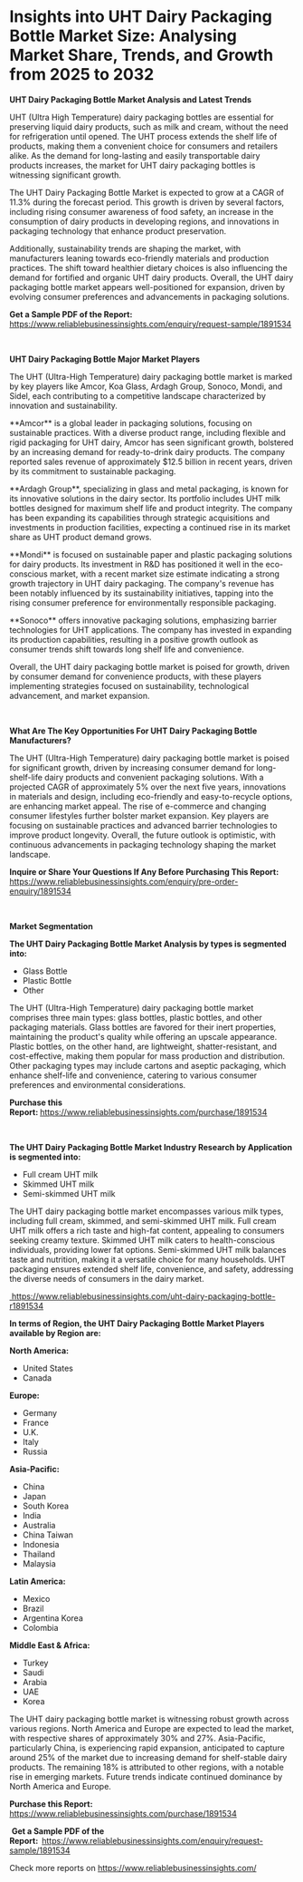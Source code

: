 <p><h1>Insights into UHT Dairy Packaging Bottle Market Size: Analysing Market Share, Trends, and Growth from 2025 to 2032</h1></p><p><strong>UHT Dairy Packaging Bottle Market Analysis and Latest Trends</strong></p>
<p><p>UHT (Ultra High Temperature) dairy packaging bottles are essential for preserving liquid dairy products, such as milk and cream, without the need for refrigeration until opened. The UHT process extends the shelf life of products, making them a convenient choice for consumers and retailers alike. As the demand for long-lasting and easily transportable dairy products increases, the market for UHT dairy packaging bottles is witnessing significant growth. </p><p>The UHT Dairy Packaging Bottle Market is expected to grow at a CAGR of 11.3% during the forecast period. This growth is driven by several factors, including rising consumer awareness of food safety, an increase in the consumption of dairy products in developing regions, and innovations in packaging technology that enhance product preservation. </p><p>Additionally, sustainability trends are shaping the market, with manufacturers leaning towards eco-friendly materials and production practices. The shift toward healthier dietary choices is also influencing the demand for fortified and organic UHT dairy products. Overall, the UHT dairy packaging bottle market appears well-positioned for expansion, driven by evolving consumer preferences and advancements in packaging solutions.</p></p>
<p><strong>Get a Sample PDF of the Report:&nbsp;</strong> <a href="https://www.reliablebusinessinsights.com/enquiry/request-sample/1891534?utm_campaign=100&utm_medium=2&utm_source=Github&utm_content=ia&utm_term=14012025&utm_id=uht-dairy-packaging-bottle">https://www.reliablebusinessinsights.com/enquiry/request-sample/1891534</a></p>
<p>&nbsp;</p>
<p><strong>UHT Dairy Packaging Bottle Major Market Players</strong></p>
<p><p>The UHT (Ultra-High Temperature) dairy packaging bottle market is marked by key players like Amcor, Koa Glass, Ardagh Group, Sonoco, Mondi, and Sidel, each contributing to a competitive landscape characterized by innovation and sustainability.</p><p>**Amcor** is a global leader in packaging solutions, focusing on sustainable practices. With a diverse product range, including flexible and rigid packaging for UHT dairy, Amcor has seen significant growth, bolstered by an increasing demand for ready-to-drink dairy products. The company reported sales revenue of approximately $12.5 billion in recent years, driven by its commitment to sustainable packaging.</p><p>**Ardagh Group**, specializing in glass and metal packaging, is known for its innovative solutions in the dairy sector. Its portfolio includes UHT milk bottles designed for maximum shelf life and product integrity. The company has been expanding its capabilities through strategic acquisitions and investments in production facilities, expecting a continued rise in its market share as UHT product demand grows.</p><p>**Mondi** is focused on sustainable paper and plastic packaging solutions for dairy products. Its investment in R&D has positioned it well in the eco-conscious market, with a recent market size estimate indicating a strong growth trajectory in UHT dairy packaging. The company's revenue has been notably influenced by its sustainability initiatives, tapping into the rising consumer preference for environmentally responsible packaging.</p><p>**Sonoco** offers innovative packaging solutions, emphasizing barrier technologies for UHT applications. The company has invested in expanding its production capabilities, resulting in a positive growth outlook as consumer trends shift towards long shelf life and convenience.</p><p>Overall, the UHT dairy packaging bottle market is poised for growth, driven by consumer demand for convenience products, with these players implementing strategies focused on sustainability, technological advancement, and market expansion.</p></p>
<p>&nbsp;</p>
<p><strong>What Are The Key Opportunities For UHT Dairy Packaging Bottle Manufacturers?</strong></p>
<p><p>The UHT (Ultra-High Temperature) dairy packaging bottle market is poised for significant growth, driven by increasing consumer demand for long-shelf-life dairy products and convenient packaging solutions. With a projected CAGR of approximately 5% over the next five years, innovations in materials and design, including eco-friendly and easy-to-recycle options, are enhancing market appeal. The rise of e-commerce and changing consumer lifestyles further bolster market expansion. Key players are focusing on sustainable practices and advanced barrier technologies to improve product longevity. Overall, the future outlook is optimistic, with continuous advancements in packaging technology shaping the market landscape.</p></p>
<p><strong>Inquire or Share Your Questions If Any Before Purchasing This Report:</strong> <a href="https://www.reliablebusinessinsights.com/enquiry/pre-order-enquiry/1891534?utm_campaign=100&utm_medium=2&utm_source=Github&utm_content=ia&utm_term=14012025&utm_id=uht-dairy-packaging-bottle">https://www.reliablebusinessinsights.com/enquiry/pre-order-enquiry/1891534</a></p>
<p>&nbsp;</p>
<p><strong>Market Segmentation</strong></p>
<p><strong>The UHT Dairy Packaging Bottle Market Analysis by types is segmented into:</strong></p>
<p><ul><li>Glass Bottle</li><li>Plastic Bottle</li><li>Other</li></ul></p>
<p><p>The UHT (Ultra-High Temperature) dairy packaging bottle market comprises three main types: glass bottles, plastic bottles, and other packaging materials. Glass bottles are favored for their inert properties, maintaining the product's quality while offering an upscale appearance. Plastic bottles, on the other hand, are lightweight, shatter-resistant, and cost-effective, making them popular for mass production and distribution. Other packaging types may include cartons and aseptic packaging, which enhance shelf-life and convenience, catering to various consumer preferences and environmental considerations.</p></p>
<p><strong>Purchase this Report:&nbsp;</strong><a href="https://www.reliablebusinessinsights.com/purchase/1891534?utm_campaign=100&utm_medium=2&utm_source=Github&utm_content=ia&utm_term=14012025&utm_id=uht-dairy-packaging-bottle">https://www.reliablebusinessinsights.com/purchase/1891534</a></p>
<p>&nbsp;</p>
<p><strong>The UHT Dairy Packaging Bottle Market Industry Research by Application is segmented into:</strong></p>
<p><ul><li>Full cream UHT milk</li><li>Skimmed UHT milk</li><li>Semi-skimmed UHT milk</li></ul></p>
<p><p>The UHT dairy packaging bottle market encompasses various milk types, including full cream, skimmed, and semi-skimmed UHT milk. Full cream UHT milk offers a rich taste and high-fat content, appealing to consumers seeking creamy texture. Skimmed UHT milk caters to health-conscious individuals, providing lower fat options. Semi-skimmed UHT milk balances taste and nutrition, making it a versatile choice for many households. UHT packaging ensures extended shelf life, convenience, and safety, addressing the diverse needs of consumers in the dairy market.</p></p>
<p><a href="https://www.reliablebusinessinsights.com/uht-dairy-packaging-bottle-r1891534?utm_campaign=100&utm_medium=2&utm_source=Github&utm_content=ia&utm_term=14012025&utm_id=uht-dairy-packaging-bottle">&nbsp;https://www.reliablebusinessinsights.com/uht-dairy-packaging-bottle-r1891534</a></p>
<p><strong>In terms of Region, the UHT Dairy Packaging Bottle Market Players available by Region are:</strong></p>
<p>
    <p> <strong> North America: </strong>
        <ul>
            <li>United States</li>
            <li>Canada</li>
        </ul>
        </p> 
    <p> <strong> Europe: </strong>
        <ul>
            <li>Germany</li>
            <li>France</li>
            <li>U.K.</li>
            <li>Italy</li>
            <li>Russia</li>
        </ul>
        </p> 
    <p> <strong> Asia-Pacific: </strong>
        <ul>
            <li>China</li>
            <li>Japan</li>
            <li>South Korea</li>
            <li>India</li>
            <li>Australia</li>
            <li>China Taiwan</li>
            <li>Indonesia</li>
            <li>Thailand</li>
            <li>Malaysia</li>
        </ul>
        </p> 
    <p> <strong> Latin America: </strong>
        <ul>
            <li>Mexico</li>
            <li>Brazil</li>
            <li>Argentina Korea</li>
            <li>Colombia</li>
        </ul>
        </p> 
    <p> <strong> Middle East & Africa: </strong>
        <ul>
            <li>Turkey</li>
            <li>Saudi</li>
            <li>Arabia</li>
            <li>UAE</li>
            <li>Korea</li>
        </ul>
    </p>
    </p>
<p><p>The UHT dairy packaging bottle market is witnessing robust growth across various regions. North America and Europe are expected to lead the market, with respective shares of approximately 30% and 27%. Asia-Pacific, particularly China, is experiencing rapid expansion, anticipated to capture around 25% of the market due to increasing demand for shelf-stable dairy products. The remaining 18% is attributed to other regions, with a notable rise in emerging markets. Future trends indicate continued dominance by North America and Europe.</p></p>
<p><strong>Purchase this Report: </strong><a href="https://www.reliablebusinessinsights.com/purchase/1891534?utm_campaign=100&utm_medium=2&utm_source=Github&utm_content=ia&utm_term=14012025&utm_id=uht-dairy-packaging-bottle">https://www.reliablebusinessinsights.com/purchase/1891534</a></p>
<p>&nbsp;<strong>Get a Sample PDF of the Report:&nbsp;&nbsp;</strong><a href="https://www.reliablebusinessinsights.com/enquiry/request-sample/1891534?utm_campaign=100&utm_medium=2&utm_source=Github&utm_content=ia&utm_term=14012025&utm_id=uht-dairy-packaging-bottle">https://www.reliablebusinessinsights.com/enquiry/request-sample/1891534</a></p>
<p><strong></strong></p>
<p>Check more reports on <a href="https://www.reliablebusinessinsights.com/?utm_campaign=100&utm_medium=2&utm_source=Github&utm_content=ia&utm_term=14012025&utm_id=uht-dairy-packaging-bottle">https://www.reliablebusinessinsights.com/</a></p>